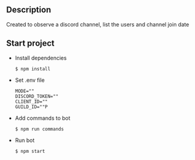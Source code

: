 ## Description

Created to observe a discord channel, list the users and channel join date

## Start project

- Install dependencies

  ```
  $ npm install
  ```

- Set .env file

  ```
  MODE=""
  DISCORD_TOKEN=""
  CLIENT_ID=""
  GUILD_ID=""P
  ```

- Add commands to bot

  ```
  $ npm run commands
  ```

- Run bot
  ```
  $ npm start
  ```
